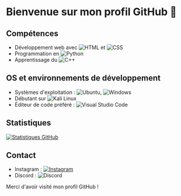 # Bienvenue sur mon profil GitHub 👋

## Compétences

- Développement web avec ![HTML](https://img.shields.io/badge/HTML5-E34F26?style=for-the-badge&logo=html5&logoColor=white) et ![CSS](https://img.shields.io/badge/CSS3-1572B6?style=for-the-badge&logo=css3&logoColor=white)
- Programmation en ![Python](https://img.shields.io/badge/Python-3776AB?style=for-the-badge&logo=python&logoColor=white)
- Apprentissage du ![C++](https://img.shields.io/badge/C++-00599C?style=for-the-badge&logo=c%2B%2B&logoColor=white)

## OS et environnements de développement

- Systèmes d'exploitation : ![Ubuntu](https://img.shields.io/badge/Ubuntu-E95420?style=for-the-badge&logo=ubuntu&logoColor=white), ![Windows](https://img.shields.io/badge/Windows-0078D6?style=for-the-badge&logo=windows&logoColor=white)
- Débutant sur ![Kali Linux](https://img.shields.io/badge/Kali%20Linux-557C94?style=for-the-badge&logo=kali-linux&logoColor=white)
- Éditeur de code préféré : ![Visual Studio Code](https://img.shields.io/badge/VS%20Code-007ACC?style=for-the-badge&logo=visual-studio-code&logoColor=white)

## Statistiques

[![Statistiques GitHub](https://github-readme-stats.vercel.app/api?username=browqz&show_icons=true&theme=dark)](https://github.com/browqz)

## Contact

- Instagram : [![Instagram](https://img.shields.io/badge/Instagram-E4405F?style=for-the-badge&logo=instagram&logoColor=white)](https://instagram.com/wssm.qlf)
- Discord : ![Discord]([https://discord.c99.nl/widget/theme-3/281649435568504832.png](https://api.status.gg/discord/281649435568504832)https://api.status.gg/discord/281649435568504832](https://api.status.gg/discord/281649435568504832)https://api.status.gg/discord/281649435568504832])

Merci d'avoir visité mon profil GitHub ! 
